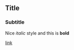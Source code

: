 ## Title

### Subtitle

Nice _italic_ style and this is **bold**

[link](http://procrastinatio.github.io)
